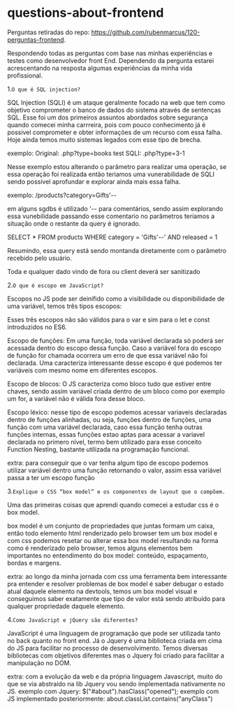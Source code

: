 # questions-about-frontend

Perguntas retiradas do repo: https://github.com/rubenmarcus/120-perguntas-frontend.

Respondendo todas as perguntas com base nas minhas experiências e testes como desenvolvedor front End. Dependendo da pergunta estarei acrescentando na resposta algumas experiências da minha vida profissional.

1.`O que é SQL injection?`<br/>

SQL Injection (SQLI) é um ataque geralmente focado na web que tem como objetivo comprometer o banco de dados do sistema através de sentenças SQL. Esse foi um dos primeiros assuntos abordados sobre segurança quando comecei minha carrreira, pois com pouco conhecimento já é possivel comprometer e obter informações de um recurso com essa falha. Hoje ainda temos muito sistemas legados com esse tipo de brecha.

exemplo: 
Original: .php?type=books
test SQLI: .php?type=3-1 

Nesse exemplo estou alterando o parâmetro para realizar uma operação, se essa operação foi realizada então teriamos uma vunerabilidade de SQLI sendo possível aprofundar e explorar ainda mais essa falha.

exemplo:
/products?category=Gifts'--

em alguns sgdbs é utilizado '-- para comentários, sendo assim explorando essa vunebilidade passando esse comentario no parâmetros teríamos a situação onde o restante da query é ignorado.

SELECT * FROM products WHERE category = 'Gifts'--' AND released = 1

Resumindo, essa query está sendo montanda diretamente com o parâmetro recebido pelo usuário.

Toda e qualquer dado vindo de fora ou client deverá ser sanitizado 

2.`O que é escopo em JavaScript?`<br/>

Escopos no JS pode ser deinifido como a visibilidade ou disponibilidade de uma variável, temos três tipos escopos:

Esses três escopos não são válidos para o var e sim para o let e const introduzidos no ES6. 

Escopo de funções: Em uma função, toda variável declarada só poderá ser acessada dentro do escopo dessa função. Caso a variável fora do escopo de função for chamada ocorrera um erro de que essa variável não foi declarada. Uma caracteriza interessante desse escopo é que podemos ter variáveis com mesmo nome em diferentes escopos.

Escopo de blocos: O JS caracteriza como bloco tudo que estiver entre chaves, sendo assim variável criada dentro de um bloco como por exemplo um for, a variável não é válida fora desse bloco. 

Escopo léxico: nesse tipo de escopo podemos acessar variaveis declaradas dentro de funções alinhadas, ou seja, funções dentro de funções, uma função com uma variável declarada, caso essa função tenha outras funções internas, essas funções estao aptas para acessar a variavel declarada no primero nível, termo bem utilizado para esse conceito Function Nesting, bastante utilizada na programação funcional.

extra: para conseguir que o var tenha algum tipo de escopo podemos utilizar variável dentro uma função retornando o valor, assim essa variável passa a ter um escopo função

3.`Explique o CSS “box model” e os componentes de layout que o compõem.`<br/>

Uma das primeiras coisas que aprendi quando comecei a estudar css é o box model. 

box model é um conjunto de propriedades que juntas formam um caixa, então todo elemento html renderizado pelo browser tem um box model e com css podemos resetar ou alterar essa box model resultando na forma como é renderizado pelo browser, temos alguns elementos bem importantes no entendimento do box model: conteúdo, espaçamento, bordas e margens.

extra: ao longo da minha jornada com css uma ferramenta bem interessante pra entender e resolver problemas de box model é saber debugar o estado atual daquele elemento na devtools, temos um box model visual e conseguimos saber exatamente que tipo de valor está sendo atribuído para qualquer propriedade daquele elemento.

4.`Como JavaScript e jQuery são diferentes?`<br/>

JavaScript é uma linguagem de programação que pode ser utilizada tanto no back quanto no front end. Já o Jquery é uma biblioteca criada em cima do JS para facilitar no processo de desenvolvimento. Temos diversas bibliotecas com objetivos diferentes mas o Jquery foi criado para facilitar a manipulação no DOM.

extra: com a evolução da web e da própria linguagem Javascript, muito do que se via abstraído na lib Jquery vou sendo implementada nativamente no JS.
exemplo com Jquery: $("#about").hasClass("opened");
exemplo com JS implementado posteriormente: about.classList.contains("anyClass")


